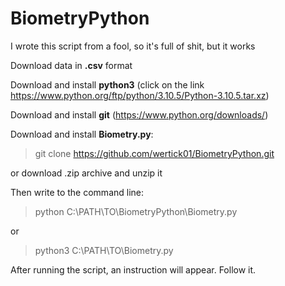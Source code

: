 # BiometryPython

I wrote this script from a fool, so it's full of shit, but it works

Download data in **.csv** format


Download and install **python3** (click on the link https://www.python.org/ftp/python/3.10.5/Python-3.10.5.tar.xz)


Download and install **git** (https://www.python.org/downloads/)


Download and install **Biometry.py**:

> git clone https://github.com/wertick01/BiometryPython.git

or download .zip archive and unzip it


Then write to the command line:

> python C:\PATH\TO\BiometryPython\Biometry.py 

or

> python3 C:\PATH\TO\Biometry.py


After running the script, an instruction will appear. Follow it.
